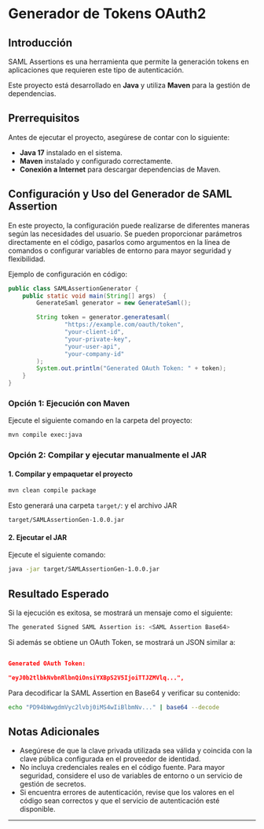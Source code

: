 # Generador de Tokens OAuth2

## Introducción

SAML Assertions es una herramienta que permite la generación tokens en aplicaciones que requieren este tipo de autenticación.

Este proyecto está desarrollado en **Java** y utiliza **Maven** para la gestión de dependencias.

## Prerrequisitos

Antes de ejecutar el proyecto, asegúrese de contar con lo siguiente:

- **Java 17** instalado en el sistema.
- **Maven** instalado y configurado correctamente.
- **Conexión a Internet** para descargar dependencias de Maven.

## Configuración y Uso del Generador de SAML Assertion

En este proyecto, la configuración puede realizarse de diferentes maneras según las necesidades del usuario. Se pueden proporcionar parámetros directamente en el código, pasarlos como argumentos en la línea de comandos o configurar variables de entorno para mayor seguridad y flexibilidad.

Ejemplo de configuración en código:

```java
public class SAMLAssertionGenerator {
    public static void main(String[] args)  {
        GenerateSaml generator = new GenerateSaml();

        String token = generator.generatesaml(
                "https://example.com/oauth/token",
                "your-client-id",
                "your-private-key",
                "your-user-api",
                "your-company-id"
        );
        System.out.println("Generated OAuth Token: " + token);
    }
}
```

### Opción 1: Ejecución con Maven

Ejecute el siguiente comando en la carpeta del proyecto:

```sh
mvn compile exec:java
```

### Opción 2: Compilar y ejecutar manualmente el JAR

#### 1. Compilar y empaquetar el proyecto

```sh
mvn clean compile package
```

Esto generará una carpeta `target/`: y el archivo JAR 

```
target/SAMLAssertionGen-1.0.0.jar
```

#### 2. Ejecutar el JAR

Ejecute el siguiente comando:

```sh
java -jar target/SAMLAssertionGen-1.0.0.jar
```

## Resultado Esperado

Si la ejecución es exitosa, se mostrará un mensaje como el siguiente:

```sh
The generated Signed SAML Assertion is: <SAML Assertion Base64>
```

Si además se obtiene un OAuth Token, se mostrará un JSON similar a:

```json

Generated OAuth Token:

"eyJ0b2tlbkNvbnRlbnQiOnsiYXBpS2V5IjoiTTJZMVlq...",

```

Para decodificar la SAML Assertion en Base64 y verificar su contenido:

```sh
echo "PD94bWwgdmVyc2lvbj0iMS4wIiBlbmNv..." | base64 --decode
```

## Notas Adicionales

- Asegúrese de que la clave privada utilizada sea válida y coincida con la clave pública configurada en el proveedor de identidad.
- No incluya credenciales reales en el código fuente. Para mayor seguridad, considere el uso de variables de entorno o un servicio de gestión de secretos.
- Si encuentra errores de autenticación, revise que los valores en el código sean correctos y que el servicio de autenticación esté disponible.

---

